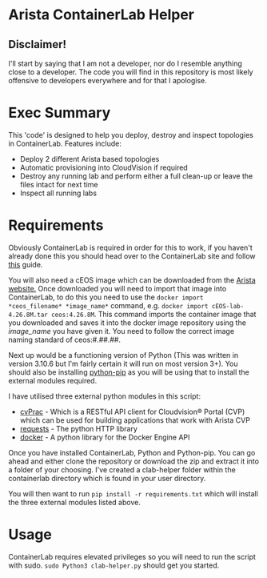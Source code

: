 # Arista ContainerLab Helper

## Disclaimer!
I'll start by saying that I am not a developer, nor do I resemble anything close to a developer.
The code you will find in this repository is most likely offensive to developers everywhere and for that I apologise.

# Exec Summary
This 'code' is designed to help you deploy, destroy and inspect topologies in ContainerLab.
Features include:
- Deploy 2 different Arista based topologies
- Automatic provisioning into CloudVision if required
- Destroy any running lab and perform either a full clean-up or leave the files intact for next time
- Inspect all running labs

# Requirements
Obviously ContainerLab is required in order for this to work, if you haven't already done this you should head over to the ContainerLab site and follow [this](https://containerlab.dev/install/) guide.

You will also need a cEOS image which can be downloaded from the [Arista website.](https://www.arista.com/en/support/software-download)
Once downloaded you will need to import that image into ContainerLab, to do this you need to use the `docker import *ceos_filename* *image_name*` command, e.g. `docker import cEOS-lab-4.26.8M.tar ceos:4.26.8M`.
This command imports the container image that you downloaded and saves it into the docker image repository using the *image_name* you have given it.
You need to follow the correct image naming standard of ceos:#.##.##.

Next up would be a functioning version of Python (This was written in version 3.10.6 but I'm fairly certain it will run on most version 3+). 
You should also be installing [python-pip](https://pypi.org/project/pip/) as you will be using that to install the external modules required.

I have utilised three external python modules in this script:
- [cvPrac](https://github.com/aristanetworks/cvprac) - Which is a RESTful API client for Cloudvision® Portal (CVP) which can be used for building applications that work with Arista CVP
- [requests](https://pypi.org/project/requests/) - The python HTTP library
- [docker](https://pypi.org/project/docker/) - A python library for the Docker Engine API


Once you have installed ContainerLab, Python and Python-pip. You can go ahead and either clone the repository or download the zip and extract it into a folder of your choosing.
I've created a clab-helper folder within the containerlab directory which is found in your user directory.

You will then want to run `pip install -r requirements.txt` which will install the three external modules listed above.

# Usage
ContainerLab requires elevated privileges so you will need to run the script with sudo.
`sudo Python3 clab-helper.py` should get you started.
